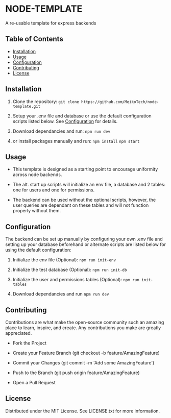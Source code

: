 # NODE-TEMPLATE

A re-usable template for express backends

## Table of Contents

- [Installation](#installation)
- [Usage](#usage)
- [Configuration](#configuration)
- [Contributing](#contributing)
- [License](#license)

## Installation

1. Clone the repository:
   `git clone https://github.com/MeikoTech/node-template.git`

2. Setup your .env file and database or use the default configuration scripts listed below. See [Configuration](#configuration) for details.

3. Download dependancies and run:
   `npm run dev`

4. or install packages manually and run:
   `npm install`
   `npm start`

## Usage

- This template is designed as a starting point to encourage uniformity across node backends.

- The alt. start up scripts will initialize an env file, a database and 2 tables: one for users and one for permissions.

- The backend can be used without the optional scripts, however, the user queries are dependant on these tables and will not function properly without them.

## Configuration

The backend can be set up manually by configuring your own .env file and setting up your database beforehand or alternate scripts are listed below for using the default configuration:

1. Initialize the env file (Optional):
   `npm run init-env`

2. Initialize the test database (Optional):
   `npm run init-db`

3. Initialize the user and permissions tables (Optional):
   `npm run init-tables`

4. Download dependancies and run
   `npm run dev`

## Contributing

Contributions are what make the open-source community such an amazing place to learn, inspire, and create. Any contributions you make are greatly appreciated.

- Fork the Project

- Create your Feature Branch (git checkout -b feature/AmazingFeature)

- Commit your Changes (git commit -m 'Add some AmazingFeature')

- Push to the Branch (git push origin feature/AmazingFeature)

- Open a Pull Request

## License

Distributed under the MIT License. See LICENSE.txt for more information.
